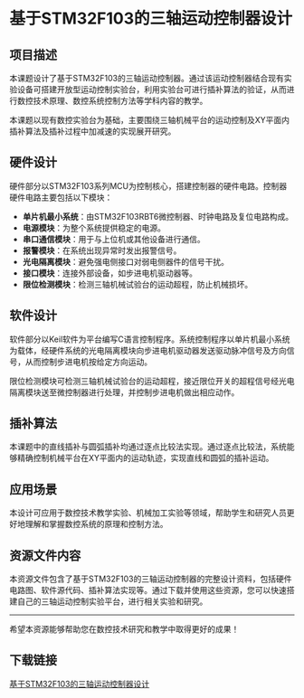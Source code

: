 # 基于STM32F103的三轴运动控制器设计

## 项目描述

本课题设计了基于STM32F103的三轴运动控制器。通过该运动控制器结合现有实验设备可搭建开放型运动控制实验台，利用实验台可进行插补算法的验证，从而进行数控技术原理、数控系统控制方法等学科内容的教学。

本课题以现有数控实验台为基础，主要围绕三轴机械平台的运动控制及XY平面内插补算法及插补过程中加减速的实现展开研究。

## 硬件设计

硬件部分以STM32F103系列MCU为控制核心，搭建控制器的硬件电路。控制器硬件电路主要包括以下模块：

- **单片机最小系统**：由STM32F103RBT6微控制器、时钟电路及复位电路构成。
- **电源模块**：为整个系统提供稳定的电源。
- **串口通信模块**：用于与上位机或其他设备进行通信。
- **报警模块**：在系统出现异常时发出报警信号。
- **光电隔离模块**：避免强电侧接口对弱电侧器件的信号干扰。
- **接口模块**：连接外部设备，如步进电机驱动器等。
- **限位检测模块**：检测三轴机械试验台的运动超程，防止机械损坏。

## 软件设计

软件部分以Keil软件为平台编写C语言控制程序。系统控制程序以单片机最小系统为载体，经硬件系统的光电隔离模块向步进电机驱动器发送驱动脉冲信号及方向信号，从而控制步进电机按给定方向运动。

限位检测模块可检测三轴机械试验台的运动超程，接近限位开关的超程信号经光电隔离模块送至微控制器进行处理，并控制步进电机做出相应动作。

## 插补算法

本课题中的直线插补与圆弧插补均通过逐点比较法实现。通过逐点比较法，系统能够精确控制机械平台在XY平面内的运动轨迹，实现直线和圆弧的插补运动。

## 应用场景

本设计可应用于数控技术教学实验、机械加工实验等领域，帮助学生和研究人员更好地理解和掌握数控系统的原理和控制方法。

## 资源文件内容

本资源文件包含了基于STM32F103的三轴运动控制器的完整设计资料，包括硬件电路图、软件源代码、插补算法实现等。通过下载并使用这些资源，您可以快速搭建自己的三轴运动控制实验平台，进行相关实验和研究。

---

希望本资源能够帮助您在数控技术研究和教学中取得更好的成果！

## 下载链接

[基于STM32F103的三轴运动控制器设计](https://pan.quark.cn/s/b07b00ba580b)